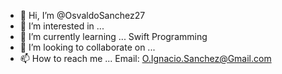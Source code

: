 - 👋 Hi, I’m @OsvaldoSanchez27
- 👀 I’m interested in ...
- 🌱 I’m currently learning ... Swift Programming
- 💞️ I’m looking to collaborate on ...
- 📫 How to reach me ... Email: O.Ignacio.Sanchez@Gmail.com

<!---
OsvaldoSanchez27/OsvaldoSanchez27 is a ✨ special ✨ repository because its `README.md` (this file) appears on your GitHub profile.
You can click the Preview link to take a look at your changes.
--->
